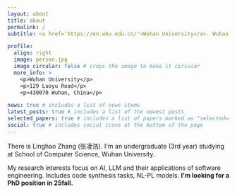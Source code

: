 ```yaml
---
layout: about
title: about
permalink: /
subtitle: <a href='https://en.whu.edu.cn/'>Wuhan University</a>. Wuhan, China. 

profile:
  align: right
  image: person.jpg
  image_circular: false # crops the image to make it circular
  more_info: >
    <p>Wuhan University</p>
    <p>129 Luoyu Road</p>
    <p>430070 Wuhan, China</p>

news: true # includes a list of news items
latest_posts: true # includes a list of the newest posts
selected_papers: true # includes a list of papers marked as "selected={true}"
social: true # includes social icons at the bottom of the page
---
```


There is Linghao Zhang (张凌浩). I'm an undergraduate (3rd year) studying at School of Computer Science, Wuhan University.

My research interests focus on AI, LLM and their applications of software engineering. Includes code synthesis tasks, NL-PL models. **I'm looking for a PhD position in 25fall.**
